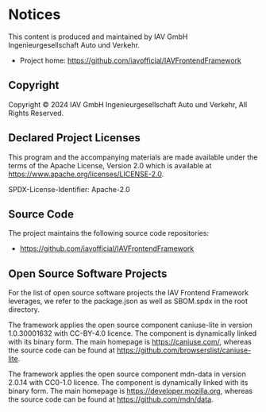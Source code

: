 # Notices

This content is produced and maintained by IAV GmbH Ingenieurgesellschaft Auto und Verkehr.

* Project home: https://github.com/iavofficial/IAVFrontendFramework

## Copyright

Copyright © 2024 IAV GmbH Ingenieurgesellschaft Auto und Verkehr, All Rights Reserved.

## Declared Project Licenses

This program and the accompanying materials are made available under the terms
of the Apache License, Version 2.0 which is available at
https://www.apache.org/licenses/LICENSE-2.0.

SPDX-License-Identifier: Apache-2.0

## Source Code

The project maintains the following source code repositories:

* https://github.com/iavofficial/IAVFrontendFramework

## Open Source Software Projects

For the list of open source software projects the IAV Frontend Framework leverages, we refer to the package.json as well as SBOM.spdx in the root directory.

The framework applies the open source component caniuse-lite in version 1.0.30001632 with CC-BY-4.0 licence. 
The component is dynamically linked with its binary form. The main homepage is https://caniuse.com/, whereas the source code can be found at https://github.com/browserslist/caniuse-lite.

The framework applies the open source component mdn-data in version 2.0.14 with CC0-1.0 licence. 
The component is dynamically linked with its binary form. The main homepage is https://developer.mozilla.org, whereas the source code can be found at https://github.com/mdn/data.
